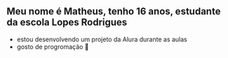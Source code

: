 ## Meu nome é Matheus, tenho 16 anos, estudante da escola Lopes Rodrigues
- estou desenvolvendo um projeto da Alura durante as aulas
- gosto de progromação 💙
